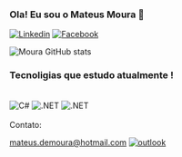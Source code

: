 ### Ola! Eu sou o Mateus Moura 👋
[![Linkedin](https://img.shields.io/badge/LinkedIn-0077B5?style=for-the-badge&logo=linkedin&logoColor=white)](https://www.linkedin.com/in/mateus-moura-208134197/)
[![Facebook](https://img.shields.io/badge/Facebook-1877F2?style=for-the-badge&logo=facebook&logoColor=white)](https://www.facebook.com/mateus.moura.39982631)

![Moura GitHub stats](https://github-readme-stats.vercel.app/api?username=Mateus-de-Moura&show_icons=true&theme=highcontrast)
### Tecnoligias que estudo  atualmente !
<div style="display: inline_block"><br/>
  <img align="center" alt="C#" src="https://img.shields.io/badge/C%23-239120?style=for-the-badge&logo=c-sharp&logoColor=white"/>
  <img align="center" alt=".NET" src="https://img.shields.io/badge/.NET-5C2D91?style=for-the-badge&logo=.net&logoColor=white"/>
  <img align="center" alt=".NET" src="https://img.shields.io/badge/Microsoft_SQL_Server-CC2927?style=for-the-badge&logo=microsoft-sql-server&logoColor=white"/>
  </div><br/>
   Contato:<br/>
  
  
  mateus.demoura@hotmail.com
  [![outlook](https://img.shields.io/badge/Microsoft_Outlook-0078D4?style=for-the-badge&logo=microsoft-outlook&logoColor=white)](mateus.demoura@hotmail.com)
  
  
  



